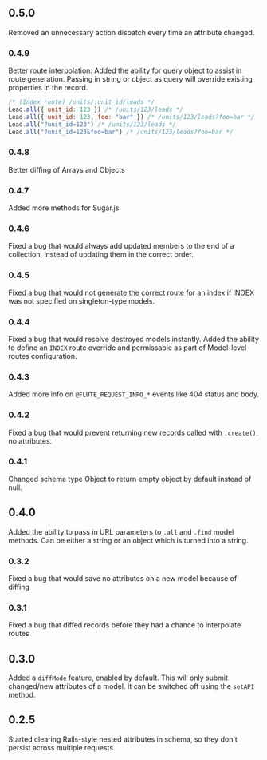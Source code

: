 ## 0.5.0
Removed an unnecessary action dispatch every time an attribute changed. 

### 0.4.9
Better route interpolation: Added the ability for query object to assist in
route generation. Passing in string or object as query will override existing
properties in the record.
```javascript
/* (Index route) /units/:unit_id/leads */
Lead.all({ unit_id: 123 }) /* /units/123/leads */
Lead.all({ unit_id: 123, foo: "bar" }) /* /units/123/leads?foo=bar */
Lead.all("?unit_id=123") /* /units/123/leads */
Lead.all("?unit_id=123&foo=bar") /* /units/123/leads?foo=bar */
```

### 0.4.8
Better diffing of Arrays and Objects

### 0.4.7
Added more methods for Sugar.js

### 0.4.6
Fixed a bug that would always add updated members to the end of a collection,
instead of updating them in the correct order.

### 0.4.5
Fixed a bug that would not generate the correct route for an index if INDEX
was not specified on singleton-type models.

### 0.4.4
Fixed a bug that would resolve destroyed models instantly. Added the ability
to define an `INDEX` route override and permissable as part of Model-level
routes configuration.

### 0.4.3
Added more info on `@FLUTE_REQUEST_INFO_*` events like 404 status and body.

### 0.4.2
Fixed a bug that would prevent returning new records called with `.create()`,
no attributes.

### 0.4.1
Changed schema type Object to return empty object by default instead of null.

## 0.4.0
Added the ability to pass in URL parameters to `.all` and `.find` model
methods. Can be either a string or an object which is turned into a string.

### 0.3.2
Fixed a bug that would save no attributes on a new model because of diffing

### 0.3.1
Fixed a bug that diffed records before they had a chance to interpolate routes

## 0.3.0
Added a `diffMode` feature, enabled by default. This will only submit
changed/new attributes of a model. It can be switched off using the `setAPI`
method.

## 0.2.5
Started clearing Rails-style nested attributes in schema, so they don't
persist across multiple requests.
